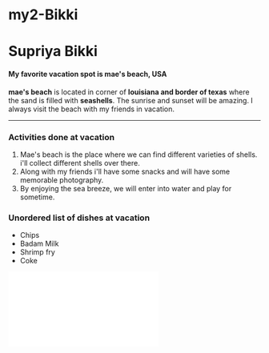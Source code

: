 # my2-Bikki
# Supriya Bikki 

#### My favorite vacation spot is mae's beach, USA

**mae's beach** is located in corner of **louisiana and border of texas** where the sand is filled with **seashells**. The sunrise and sunset will be amazing. I always visit the beach with my friends in vacation.

-------------------------------------------------------------------------------------------

### Activities done at vacation

1. Mae's beach is the place where we can find different varieties of shells. i'll collect different shells over there.
2. Along with my friends i'll have some snacks and will have some memorable photography.
3. By enjoying the sea breeze, we will enter into water and play for sometime.

### Unordered list of dishes at vacation

- Chips
- Badam Milk
- Shrimp fry
- Coke

![Linked Mystats file to readme file](./MyStats.md)